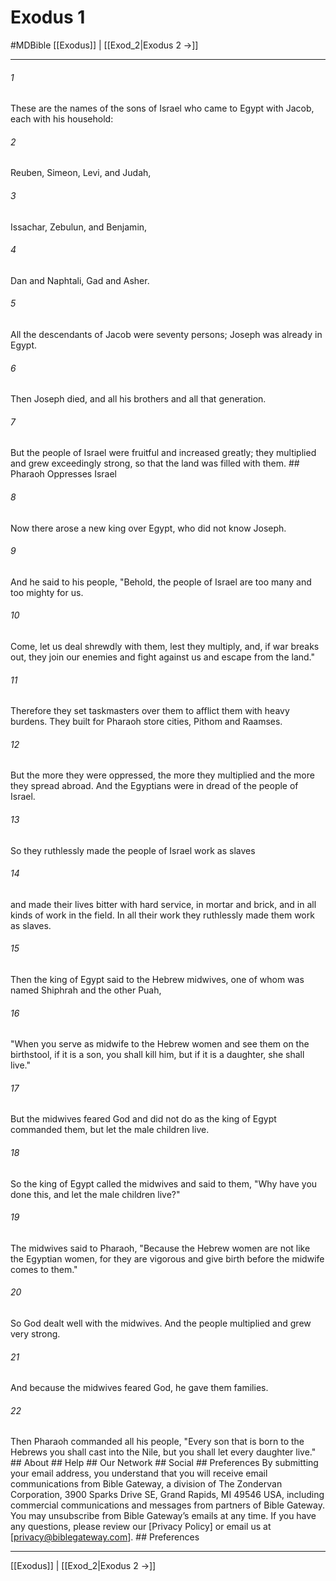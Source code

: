 # Exodus 1
#MDBible
[[Exodus]] | [[Exod_2|Exodus 2 →]]

***


###### 1 
These are the names of the sons of Israel who came to Egypt with Jacob, each with his household: 

###### 2 
Reuben, Simeon, Levi, and Judah, 

###### 3 
Issachar, Zebulun, and Benjamin, 

###### 4 
Dan and Naphtali, Gad and Asher. 

###### 5 
All the descendants of Jacob were seventy persons; Joseph was already in Egypt. 

###### 6 
Then Joseph died, and all his brothers and all that generation. 

###### 7 
But the people of Israel were fruitful and increased greatly; they multiplied and grew exceedingly strong, so that the land was filled with them. ## Pharaoh Oppresses Israel 

###### 8 
Now there arose a new king over Egypt, who did not know Joseph. 

###### 9 
And he said to his people, "Behold, the people of Israel are too many and too mighty for us. 

###### 10 
Come, let us deal shrewdly with them, lest they multiply, and, if war breaks out, they join our enemies and fight against us and escape from the land." 

###### 11 
Therefore they set taskmasters over them to afflict them with heavy burdens. They built for Pharaoh store cities, Pithom and Raamses. 

###### 12 
But the more they were oppressed, the more they multiplied and the more they spread abroad. And the Egyptians were in dread of the people of Israel. 

###### 13 
So they ruthlessly made the people of Israel work as slaves 

###### 14 
and made their lives bitter with hard service, in mortar and brick, and in all kinds of work in the field. In all their work they ruthlessly made them work as slaves. 

###### 15 
Then the king of Egypt said to the Hebrew midwives, one of whom was named Shiphrah and the other Puah, 

###### 16 
"When you serve as midwife to the Hebrew women and see them on the birthstool, if it is a son, you shall kill him, but if it is a daughter, she shall live." 

###### 17 
But the midwives feared God and did not do as the king of Egypt commanded them, but let the male children live. 

###### 18 
So the king of Egypt called the midwives and said to them, "Why have you done this, and let the male children live?" 

###### 19 
The midwives said to Pharaoh, "Because the Hebrew women are not like the Egyptian women, for they are vigorous and give birth before the midwife comes to them." 

###### 20 
So God dealt well with the midwives. And the people multiplied and grew very strong. 

###### 21 
And because the midwives feared God, he gave them families. 

###### 22 
Then Pharaoh commanded all his people, "Every son that is born to the Hebrews you shall cast into the Nile, but you shall let every daughter live." ## About ## Help ## Our Network ## Social ## Preferences By submitting your email address, you understand that you will receive email communications from Bible Gateway, a division of The Zondervan Corporation, 3900 Sparks Drive SE, Grand Rapids, MI 49546 USA, including commercial communications and messages from partners of Bible Gateway. You may unsubscribe from Bible Gateway&rsquo;s emails at any time. If you have any questions, please review our [Privacy Policy] or email us at [privacy@biblegateway.com]. ## Preferences

***

[[Exodus]] | [[Exod_2|Exodus 2 →]]
